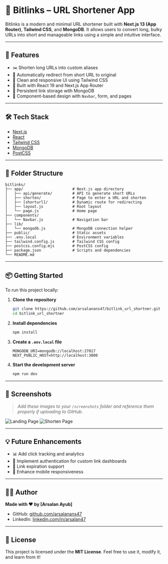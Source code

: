 # 🔗 Bitlinks – URL Shortener App

Bitlinks is a modern and minimal URL shortener built with **Next.js 13 (App Router)**, **Tailwind CSS**, and **MongoDB**. It allows users to convert long, bulky URLs into short and manageable links using a simple and intuitive interface.

---

## 🚀 Features

- ✂️ Shorten long URLs into custom aliases
- 🔁 Automatically redirect from short URL to original
- 💅 Clean and responsive UI using Tailwind CSS
- 🧠 Built with React 19 and Next.js App Router
- 💾 Persistent link storage with MongoDB
- 🧩 Component-based design with `Navbar`, form, and pages

---

## 🛠 Tech Stack

- [Next.js](https://nextjs.org/)
- [React](https://reactjs.org/)
- [Tailwind CSS](https://tailwindcss.com/)
- [MongoDB](https://www.mongodb.com/)
- [PostCSS](https://postcss.org/)

---

## 📁 Folder Structure

```
bitlinks/
├── app/                      # Next.js app directory
│   ├── api/generate/         # API to generate short URLs
│   ├── shorten/              # Page to enter a URL and shorten
│   ├── [shorturl]/           # Dynamic route for redirecting
│   ├── layout.js             # Root layout
│   └── page.js               # Home page
├── components/
│   └── Navbar.js             # Navigation bar
├── lib/
│   └── mongodb.js            # MongoDB connection helper
├── public/                   # Static assets
├── .env.local                # Environment variables
├── tailwind.config.js        # Tailwind CSS config
├── postcss.config.mjs        # PostCSS config
├── package.json              # Scripts and dependencies
└── README.md
```

---

## 📦 Getting Started

To run this project locally:

1. **Clone the repository**
   ```bash
   git clone https://github.com/arsalanans47/bitlink_url_shortner.git
   cd bitlink_url_shortner
   ```

2. **Install dependencies**
   ```bash
   npm install
   ```

3. **Create a `.env.local` file**
   ```
   MONGODB_URI=mongodb://localhost:27017
   NEXT_PUBLIC_HOST=http://localhost:3000
   ```

4. **Start the development server**
   ```bash
   npm run dev
   ```

---

## 📸 Screenshots

> _Add these images to your `/screenshots` folder and reference them properly if uploading to GitHub._

![Landing Page](./screenshots/hero.png)
![Shorten Page](./screenshots/shorten.png)

---

## 💡 Future Enhancements

- 📊 Add click tracking and analytics
- 🔐 Implement authentication for custom link dashboards
- 📆 Link expiration support
- 📱 Enhance mobile responsiveness

---

## 🙋‍♂️ Author

**Made with ❤️ by [Arsalan Ayub]**  
- GitHub: [github.com/arsalanans47](https://github.com/arsalanans47)  
- LinkedIn: [linkedin.com/in/arsalan47](https://www.linkedin.com/in/arsalan47/)

---

## 📄 License

This project is licensed under the **MIT License**. Feel free to use it, modify it, and learn from it!
